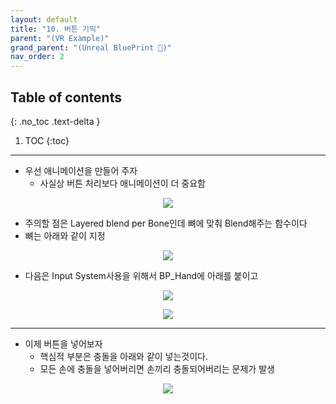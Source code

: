 ```yaml
---
layout: default
title: "10. 버튼 기믹"
parent: "(VR Example)"
grand_parent: "(Unreal BluePrint 🌠)"
nav_order: 2
---
```


## Table of contents
{: .no_toc .text-delta }

1. TOC
{:toc}

---

* 우선 애니메이션을 만들어 주자
    * 사실상 버튼 처리보다 애니메이션이 더 중요함

<p align="center">
  <img src="https://taehyungs-programming-blog.github.io/blog/assets/images/unreal/bp-4-vr/bp-vr-10-1.png"/>
</p>

* 주의할 점은 Layered blend per Bone인데 뼈에 맞춰 Blend해주는 함수이다
* 뼈는 아래와 같이 지정

<p align="center">
  <img src="https://taehyungs-programming-blog.github.io/blog/assets/images/unreal/bp-4-vr/bp-vr-10-2.png"/>
</p>

* 다음은 Input System사용을 위해서 BP_Hand에 아래를 붙이고

<p align="center">
  <img src="https://taehyungs-programming-blog.github.io/blog/assets/images/unreal/bp-4-vr/bp-vr-10-3.png"/>
</p>

<p align="center">
  <img src="https://taehyungs-programming-blog.github.io/blog/assets/images/unreal/bp-4-vr/bp-vr-10-4.png"/>
</p>

---

* 이제 버튼을 넣어보자
    * 핵심적 부분은 충돌을 아래와 같이 넣는것이다.
    * 모든 손에 충돌을 넣어버리면 손끼리 충돌되어버리는 문제가 발생

<p align="center">
  <img src="https://taehyungs-programming-blog.github.io/blog/assets/images/unreal/bp-4-vr/bp-vr-10-5.png"/>
</p>

